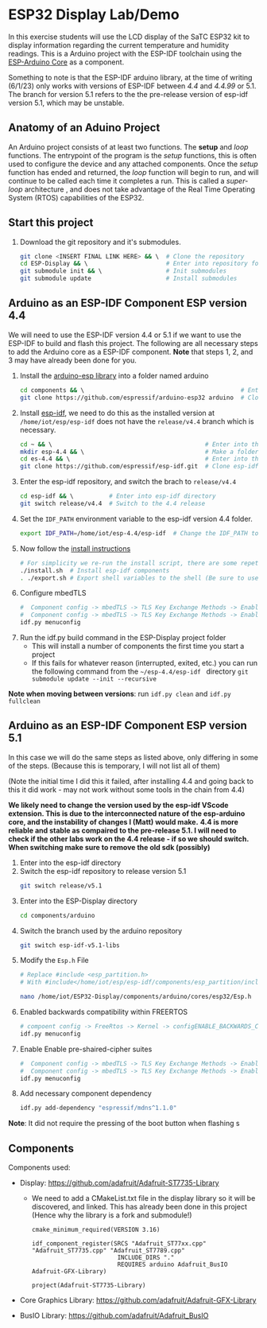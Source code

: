 # ESP32 Display Lab/Demo

In this exercise students will use the LCD display of the SaTC ESP32 kit to display information regarding the current temperature and humidity readings. This is a Arduino project with the ESP-IDF toolchain using the [ESP-Arduino Core](www.google.com) as a component.

Something to note is that the ESP-IDF arduino library, at the time of writing (6/1/23) only works with versions of ESP-IDF between *4.4* and *4.4.99* or 5.1. The branch for version 5.1 refers to the the pre-release version of esp-idf version 5.1, which may be unstable.

## Anatomy of an Aduino Project

An Arduino project consists of at least two functions. The **setup** and *loop* functions. The entrypoint of the program is the *setup* functions, this is often used to configure the device and any attached components. Once the *setup* function has ended and returned, the *loop* function will begin to run, and will continue to be called each time it completes a run. This is called a *super-loop* architecture , and does not take advantage of the Real Time Operating System (RTOS) capabilities of the ESP32.

## Start this project
1. Download the git repository and it's submodules.
    ```sh
    git clone <INSERT FINAL LINK HERE> && \  # Clone the repository 
    cd ESP-Display && \                      # Enter into repository folder
    git submodule init && \                  # Init submodules
    git submodule update                     # Install submodules
    ```


## Arduino as an ESP-IDF Component ESP version 4.4
We will need to use the ESP-IDF version 4.4 or 5.1 if we want to use the ESP-IDF to build and flash this project. The following are all necessary steps to add the Arduino core as a ESP-IDF component. **Note** that steps 1, 2, and 3 may have already been done for you.

1. Install the [arduino-esp library](https://github.com/espressif/arduino-esp32) into a folder named arduino
    ```sh
    cd components && \                                            # Enter into components folder                                           
    git clone https://github.com/espressif/arduino-esp32 arduino  # Clone arduino core
    ```
2. Install [esp-idf](https://github.com/espressif/esp-idf), we need to do this as the installed version at ``` /home/iot/esp/esp-idf ``` does not have the ``` release/v4.4 ``` branch which is necessary.
    ```sh
    cd ~ && \                                           # Enter into the home directory 
    mkdir esp-4.4 && \                                  # Make a folder for the 4.4 esp version
    cd es-4.4 && \                                      # Enter into the newly create folder
    git clone https://github.com/espressif/esp-idf.git  # Clone esp-idf
    ```
3. Enter the esp-idf repository, and switch the brach to ``` release/v4.4 ```
    ```sh
    cd esp-idf && \          # Enter into esp-idf directory
    git switch release/v4.4  # Switch to the 4.4 release
    ```
4. Set the ``` IDF_PATH ``` environment variable to the esp-idf version 4.4 folder.
    ```sh 
    export IDF_PATH=/home/iot/esp-4.4/esp-idf  # Change the IDF_PATH to reflect the new PATH to the 4.4 version
    ```
5. Now follow the [install instructions](https://docs.espressif.com/projects/arduino-esp32/en/latest/installing.html)
    ```sh
    # For simplicity we re-run the install script, there are some repetitive files, so we could use links instead 
    ./install.sh  # Install esp-idf components 
    . ./export.sh # Export shell variables to the shell (Be sure to use the one in the esp-4.4/esp-idf)
   ```
7. Configure mbedTLS
    ```sh
    #  Component config -> mbedTLS -> TLS Key Exchange Methods -> Enable pre shared-key ciphersuites
    #  Component config -> mbedTLS -> TLS Key Exchange Methods -> Enable PSK based ciphersuite modes
    idf.py menuconfig   
    ```
9. Run the idf.py build command in the ESP-Display project folder
   * This will install a number of components the first time you start a project 
   * If this fails for whatever reason (interrupted, exited, etc.) you can run the following command from the ```~/esp-4.4/esp-idf ``` directory
        ``` git submodule update --init --recursive ```

**Note when moving between versions**: run ``` idf.py clean ``` and ``` idf.py fullclean ```

## Arduino as an ESP-IDF Component ESP version 5.1
In this case we will do the same steps as listed above, only differing in some of the steps. (Because this is temporary, I will not list all of them)

(Note the initial time I did this it failed, after installing 4.4 and going back to this it did work - may not work without some tools in the chain from 4.4)

**We likely need to change the version used by the esp-idf VScode extension. This is due to the interconnected nature of the esp-arduino core, and the instability of changes I (Matt) would make.** 
**4.4 is more reliable and stable as compaired to the pre-release 5.1. I will need to check if the other labs work on the 4.4 release - if so we should switch. When switching make sure to remove the old sdk (possibly)**

1. Enter into the esp-idf directory
2. Switch the esp-idf repository to release version 5.1 
    ```sh 
    git switch release/v5.1
    ```
3. Enter into the ESP-Display directory 
    ```sh
    cd components/arduino 
    ```
4. Switch the branch used by the arduino repository
    ```sh
    git switch esp-idf-v5.1-libs
    ```
5. Modify the ``` Esp.h ``` File
    ```sh
    # Replace #include <esp_partition.h>
    # With #include</home/iot/esp/esp-idf/components/esp_partition/include/esp_partition.h>

    nano /home/iot/ESP32-Display/components/arduino/cores/esp32/Esp.h
    ```
6. Enabled backwards compatibility within FREERTOS
    ```sh
    # compoent config -> FreeRtos -> Kernel -> configENABLE_BACKWARDS_COMPATIBILITY 
    idf.py menuconfig 
    ```
7. Enable Enable pre-shaired-cipher suites 
    ```sh
    #  Component config -> mbedTLS -> TLS Key Exchange Methods -> Enable pre shared-key ciphersuites
    #  Component config -> mbedTLS -> TLS Key Exchange Methods -> Enable PSK based ciphersuite modes
    idf.py menuconfig   
    ```
8. Add necessary component dependency
    ```sh
    idf.py add-dependency "espressif/mdns^1.1.0"
    ```
**Note**: It did not require the pressing of the boot button when flashing
s
## Components 
Components used:

* Display: https://github.com/adafruit/Adafruit-ST7735-Library
   * We need to add a CMakeList.txt file in the display library so it will be discovered, and linked. This has already been done in this project (Hence why the library is a fork and submodule!) 
        ```
        cmake_minimum_required(VERSION 3.16)

        idf_component_register(SRCS "Adafruit_ST77xx.cpp" "Adafruit_ST7735.cpp" "Adafruit_ST7789.cpp" 
                                INCLUDE_DIRS "."
                                REQUIRES arduino Adafruit_BusIO Adafruit-GFX-Library)

        project(Adafruit-ST7735-Library)

        ```

* Core Graphics Library: https://github.com/adafruit/Adafruit-GFX-Library

* BusIO Library: https://github.com/adafruit/Adafruit_BusIO